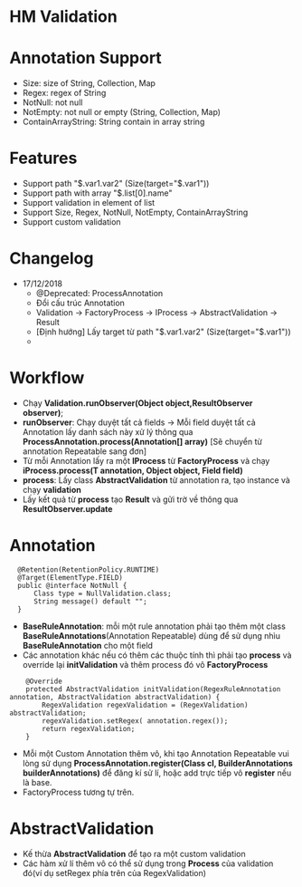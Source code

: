 # HM Validation

# Annotation Support
   * Size: size of String, Collection, Map
   * Regex: regex of String
   * NotNull: not null
   * NotEmpty: not null or empty (String, Collection, Map)
   * ContainArrayString: String contain in array string
# Features
   * Support path "$.var1.var2" (Size(target="$.var1"))
   * Support path with array "$.list[0].name"
   * Support validation in element of list
   * Support Size, Regex, NotNull, NotEmpty, ContainArrayString
   * Support custom validation
# Changelog
   * 17/12/2018
        + @Deprecated: ProcessAnnotation
        + Đổi cấu trúc Annotation
        + Validation -> FactoryProcess -> IProcess -> AbstractValidation -> Result
        + [Định hướng] Lấy target từ path "$.var1.var2" (Size(target="$.var1"))
        + 
# Workflow

  - Chạy **Validation.runObserver(Object object,ResultObserver observer)**;
  - **runObserver**: Chạy duyệt tất cả fields -> Mỗi field duyệt tất cả Annotation lấy danh sách này xử lý thông qua **ProcessAnnotation.process(Annotation[] array)** [Sẽ chuyển từ annotation Repeatable sang đơn]
  - Từ mỗi Annotation lấy ra một **IProcess** từ **FactoryProcess** và chạy **iProcess.process(T annotation, Object object, Field field)**
  - **process**: Lấy class **AbstractValidation** từ annotation ra, tạo instance và chạy **validation**
  - Lấy kết quả từ **process** tạo **Result** và gửi trờ về thông qua **ResultObserver.update**

# Annotation
  ```
    @Retention(RetentionPolicy.RUNTIME)
    @Target(ElementType.FIELD)
    public @interface NotNull {
        Class type = NullValidation.class;
        String message() default "";
    }
  ```
  - **BaseRuleAnnotation**: mỗi một rule annotation phải tạo thêm một class **BaseRuleAnnotations**(Annotation Repeatable) dùng để sử dụng nhìu **BaseRuleAnnotation** cho một field
  - Các annotation khác nếu có thêm các thuộc tính thì phải tạo **process** và override lại **initValidation** và thêm process đó vô **FactoryProcess**
```
    @Override
    protected AbstractValidation initValidation(RegexRuleAnnotation annotation, AbstractValidation abstractValidation) {
        RegexValidation regexValidation = (RegexValidation) abstractValidation;
        regexValidation.setRegex( annotation.regex());
        return regexValidation;
    }
```
  - Mỗi một Custom Annotation thêm vô, khi tạo Annotation Repeatable vui lòng sử dụng **ProcessAnnotation.register(Class cl, BuilderAnnotations builderAnnotations)** để đăng kí sử lí, hoặc add trực tiếp vô **register** nếu là base.
  - FactoryProcess tương tự trên.
# AbstractValidation
 - Kế thừa **AbstractValidation** để tạo ra một custom validation
 - Các hàm xử lí thêm vô có thể sử dụng trong **Process** của validation đó(ví dụ setRegex phía trên của RegexValidation)   
